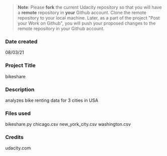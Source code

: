 >**Note**: Please **fork** the current Udacity repository so that you will have a **remote** repository in **your** Github account. Clone the remote repository to your local machine. Later, as a part of the project "Post your Work on Github", you will push your proposed changes to the remote repository in your Github account.

### Date created
08/03/21

### Project Title
bikeshare

### Description
analyzes bike renting data for 3 cities in USA

### Files used
bikeshare.py
chicago.csv
new_york_city.csv
washington.csv
### Credits
udacity.com
